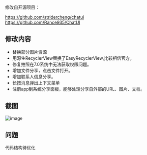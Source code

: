 修改自开源项目：

https://github.com/stridercheng/chatui
https://github.com/Rance935/ChatUI

## 修改内容
+ 替换部分图片资源
+ 用源生RecyclerView替换了EasyRecyclerView,比较相信官方。
+ 修复拍照在7.0系统中无法获取权限问题。
+ 增加文件分享，点击文件打开。
+ 增加联系人信息分享。
+ 长按消息弹出上下文菜单
+ 注册app到系统分享面板，能够处理分享自外部的URL、图片、文档。

## 截图
![image](https://github.com/moz1q1/ChatUI/raw/master/images/preview.png)

## 问题
代码结构待优化
